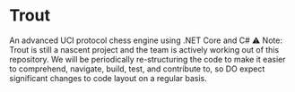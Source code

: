 ﻿# Trout
An advanced UCI protocol chess engine using .NET Core and C#
⚠ Note: Trout is still a nascent project and the team is actively working out of this repository.
We will be periodically re-structuring the code to make it easier to comprehend, navigate, build,
test, and contribute to, so DO expect significant changes to code layout on a regular basis.
